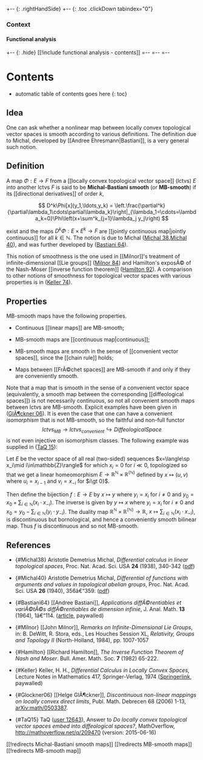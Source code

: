 
+-- {: .rightHandSide}
+-- {: .toc .clickDown tabindex="0"}
### Context
#### Functional analysis
+-- {: .hide}
[[!include functional analysis - contents]]
=--
=--
=--

# Contents
* automatic table of contents goes here
{: toc}


## Idea

One can ask whether a nonlinear map between locally convex topological vector spaces is smooth according to various definitions. The definition due to Michal, developed by [[Andree Ehresmann|Bastiani]], is a very general such notion.


## Definition

A map $\Phi:E\rightarrow F$ from a [[locally convex topological vector space]] (lctvs) $E$ into another lctvs $F$ is said to be **Michal-Bastiani smooth** (or **MB-smooth**) if its [[directional derivatives]] of order $k$,

$$ 
D^k\Phi[x](y_1,\ldots,y_k) = \left.\frac{\partial^k}{\partial\lambda_1\cdots\partial\lambda_k}\right|_{\lambda_1=\cdots=\lambda_k=0}\Phi\left(x+\sum^k_{j=1}\lambda_j y_j\right)
$$

exist and the maps $D^k\Phi:E\times E^k\rightarrow F$ are [[jointly continuous map|jointly continuous]] for all $k\in\mathbb{N}$. The notion is due to Michal ([Michal 38](#Michal38),[Michal 40](#Michal40)), and was further developed by ([Bastiani 64](#Bastiani64)).

This notion of smoothness is the one used in [[Milnor]]'s treatment of infinite-dimensional [[Lie groups]] ([Milnor 84](#Milnor)) and Hamilton's exposÃ© of the Nash-Moser [[inverse function theorem]] ([Hamilton 92](#Hamilton)). A comparison to other notions of smoothness for topological vector spaces with various properties is in ([Keller 74](#Keller)).

## Properties

MB-smooth maps have the following properties.

* Continuous [[linear maps]] are MB-smooth;

* MB-smooth maps are [[continuous map|continuous]];

* MB-smooth maps are smooth in the sense of [[convenient vector spaces]], since the [[chain rule]] holds;

* Maps between [[FrÃ©chet spaces]] are MB-smooth if and only if they are conveniently smooth.

Note that a map that is smooth in the sense of a convenient vector space (equivalently, a smooth map between the corresponding [[diffeological spaces]]) is not necessarily continuous, so not all convenient smooth maps between lctvs are MB-smooth. Explicit examples have been given in ([GlÃ¶ckner 06](#Glockner06)). It is even the case that one can have a convenient _isomorphism_ that is not MB-smooth, so the faithful and non-full functor
$$
lctvs_{MB} \to lctvs_{convenient} \hookrightarrow DiffeologicalSpace
$$
is not even injective on isomorphism classes. The following example was supplied in ([TaQ 15](#TaQ15)):

Let $E$ be the vector space of all real (two-sided) sequences $x=\langle\sp x_i\mid i\in\mathbb{Z}\rangle$ for which $x_i=0$ for $i\ll 0$, topologized so that we get a linear homeomorphism $E\to\mathbb{R}^\mathbb{N}\times\mathbb{R}^{(\mathbb{N})}$ defined by $x\mapsto(u,v)$ where $u_i=x_{i-1}$ and $v_i=x_{-i}$ for $i\gt 0}$. 

Then define the bijection $f:E\to E$ by $x\mapsto y$ where $y_i=x_i$ for $i\neq 0$ and $y_0=x_0+\sum_{i\in\mathbb{N}}(x_i\cdot x_{-i})$. 
The inverse is given by $y\mapsto x$ where $y_i=x_i$ for $i\neq 0$ and $x_0=y_0-\sum_{i\in\mathbb{N}}(y_i\cdot y_{-i})$. 
The duality map $\mathbb{R}^\mathbb{N}\times\mathbb{R}^{(\mathbb{N})}\to\mathbb{R}$, $x\mapsto \sum_{i\in\mathbb{N}}(x_i\cdot x_{-i})$, is discontinuous but bornological, and hence a conveniently smooth bilinear map. Thus $f$ is discontinuous and so not MB-smooth.



## References


* {#Michal38} Aristotle Demetrius Michal, _Differential calculus in linear topological spaces_, Proc. Nat. Acad. Sci. USA **24** (1938), 340-342 ([pdf](http://www.ncbi.nlm.nih.gov/pmc/articles/PMC1077109/pdf/pnas01796-0040.pdf))

* {#Michal40} Aristotle Demetrius Michal, _Differential of  functions with arguments and values in  topological  abelian groups_, Proc. Nat. Acad. Sci. USA **26** (1940), 356â€“359. ([pdf](http://www.ncbi.nlm.nih.gov/pmc/articles/PMC1078188/pdf/pnas01616-0038.pdf))

* {#Bastiani64} [[Andree Bastiani]], _Applications diffÃ©rentiables et variÃ©tÃ©s diffÃ©rentiables de dimension infinie_, J. Anal. Math. **13** (1964), 1â€“114. ([article](http://dx.doi.org/10.1007/BF02786619), paywalled)


* {#Milnor} [[John Milnor]], _Remarks on Infinite-Dimensional Lie Groups_, in: B. DeWitt, R. Stora, eds., Les Houches Session XL, _Relativity, Groups and Topology II_ (North-Holland, 1984), pp. 1007-1057

* {#Hamilton} [[Richard Hamilton]], _The Inverse Function Theorem of Nash and Moser_. Bull. Amer. Math. Soc. **7** (1982) 65-222.

* {#Keller} Keller, H. H., _Differential Calculus in Locally Convex Spaces_, Lecture Notes in Mathematics 417, Springer-Verlag, 1974 ([Springerlink](http://dx.doi.org/10.1007/BFb0070564), paywalled)

* {#Glockner06} [[Helge GlÃ¶ckner]], _Discontinuous non-linear mappings on locally convex direct limits_, Publ. Math. Debrecen 68 (2006) 1-13, [arXiv:math/0503387](http://arxiv.org/abs/math/0503387).


* {#TaQ15} TaQ ([user 12643](http://mathoverflow.net/users/12643/taq)), Answer to _Do locally convex topological vector spaces embed into diffeological spaces?_, MathOverflow, <http://mathoverflow.net/q/209470> (version: 2015-06-16)




[[!redirects Michal-Bastiani smooth maps]]
[[!redirects MB-smooth maps]]
[[!redirects MB-smooth map]]